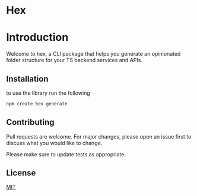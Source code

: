 # Hex

# Introduction

Welcome to hex, a CLI package that helps you generate an opinionated folder structure for your TS backend services and APIs.

## Installation

to use the library run the following

```bash
npm create hex generate
```

## Contributing

Pull requests are welcome. For major changes, please open an issue first
to discuss what you would like to change.

Please make sure to update tests as appropriate.

## License

[MIT](https://choosealicense.com/licenses/mit/)

